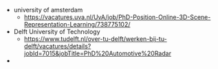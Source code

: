 - university of amsterdam
	- https://vacatures.uva.nl/UvA/job/PhD-Position-Online-3D-Scene-Representation-Learning/738775102/
- Delft University of Technology
	- https://www.tudelft.nl/over-tu-delft/werken-bij-tu-delft/vacatures/details?jobId=7015&jobTitle=PhD%20Automotive%20Radar
-